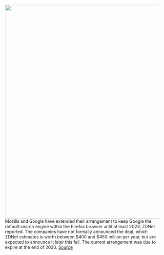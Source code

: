 <img src='https://cdn.vox-cdn.com/thumbor/9I56WSGMtAdbIK2tCaPRyDmvPBA=/0x0:2040x1360/1200x800/filters:focal(857x517:1183x843)/cdn.vox-cdn.com/uploads/chorus_image/image/67208405/acastro_200207_3900_firefox_0001.0.0.jpg' width='700px' /><br/>
Mozilla and Google have extended their arrangement to keep Google the default search engine within the Firefox browser until at least 2023, ZDNet reported. The companies have not formally announced the deal, which ZDNet estimates is worth between $400 and $450 million per year, but are expected to announce it later this fall. The current arrangement was due to expire at the end of 2020.
<a href='https://www.theverge.com/2020/8/15/21370020/mozilla-google-firefox-search-engine-browser'> Source <a/>